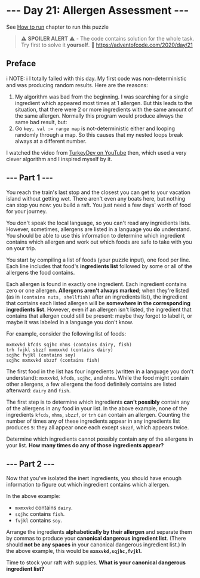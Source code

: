 # --- Day 21: Allergen Assessment ---

See [How to run](https://github.com/arxeiss/advent-of-code-2020/#how-to-run) chapter to run this puzzle

> :warning: **SPOILER ALERT** :warning: - The code contains solution for the whole task. Try first to solve it **yourself**. :link: https://adventofcode.com/2020/day/21

## Preface

:information_source: NOTE: :information_source: I totally failed with this day. My first code was non-deterministic and was producing random results. Here are the reasons:

1. My algorithm was bad from the beginning. I was searching for a single ingredient which appeared most times at 1 allergen. But this leads to the situation, that there were 2 or more ingredients with the same amount of the same allergen. Normally this program would produce always the same bad result, but:
1. Go `key, val := range map` is not-deterministic either and looping randomly through a map. So this causes that my nested loops break always at a different number.

I watched the video from [TurkeyDev on YouTube](https://www.youtube.com/watch?v=tXwh0y0PyPw) then, which used a very clever algorithm and I inspired myself by it.

## --- Part 1 ---

You reach the train's last stop and the closest you can get to your vacation island without getting wet. There
aren't even any boats here, but nothing can stop you now: you build a raft. You just need a few days' worth of
food for your journey.

You don't speak the local language, so you can't read any ingredients lists. However, sometimes, allergens are
listed in a language you **do** understand. You should be able to use this information to determine which
ingredient contains which allergen and work out which foods are safe to
take with you on your trip.

You start by compiling a list of foods (your puzzle input), one food per line. Each line includes that food's
**ingredients list** followed by some or all of the allergens the food contains.

Each allergen is found in exactly one ingredient. Each ingredient contains zero or one allergen. **Allergens
aren't always marked**; when they're listed (as in `(contains nuts, shellfish)` after an
ingredients list), the ingredient that contains each listed allergen will be **somewhere in the corresponding
ingredients list**. However, even if an allergen isn't listed, the ingredient that contains that allergen
could still be present: maybe they forgot to label it, or maybe it was labeled in a language you don't know.

For example, consider the following list of foods:

```
mxmxvkd kfcds sqjhc nhms (contains dairy, fish)
trh fvjkl sbzzf mxmxvkd (contains dairy)
sqjhc fvjkl (contains soy)
sqjhc mxmxvkd sbzzf (contains fish)
```

The first food in the list has four ingredients (written in a language you don't understand):
`mxmxvkd`, `kfcds`, `sqjhc`, and `nhms`. While the food might
contain other allergens, a few allergens the food definitely contains are listed afterward: `dairy`
and `fish`.

The first step is to determine which ingredients **can't possibly** contain any of the allergens in any
food in your list. In the above example, none of the ingredients `kfcds`, `nhms`,
`sbzzf`, or `trh` can contain an allergen. Counting the number of times any of these
ingredients appear in any ingredients list produces **`5`**: they all appear once each except
`sbzzf`, which appears twice.

Determine which ingredients cannot possibly contain any of the allergens in your list. **How many times do
any of those ingredients appear?**

## --- Part 2 ---

Now that you've isolated the inert ingredients, you should have enough information to figure out which
ingredient contains which allergen.

In the above example:

- `mxmxvkd` contains `dairy`.
- `sqjhc` contains `fish`.
- `fvjkl` contains `soy`.

Arrange the ingredients **alphabetically by their allergen** and separate them by commas to produce your
**canonical dangerous ingredient list**. (There should **not be any spaces** in your canonical
dangerous ingredient list.) In the above example, this would be **`mxmxvkd,sqjhc,fvjkl`**.

Time to stock your raft with supplies. **What is your canonical dangerous ingredient list?**
